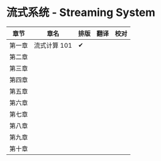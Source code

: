 # 流式系统 - Streaming System

| 章节   | 章名         | 排版 | 翻译 | 校对 |
| ------ | ------------ | ---- | ---- | ---- |
| 第一章 | 流式计算 101 | ✔    |      |      |
| 第二章 |              |      |      |      |
| 第三章 |              |      |      |      |
| 第四章 |              |      |      |      |
| 第五章 |              |      |      |      |
| 第六章 |              |      |      |      |
| 第七章 |              |      |      |      |
| 第八章 |              |      |      |      |
| 第九章 |              |      |      |      |
| 第十章 |              |      |      |      |

 